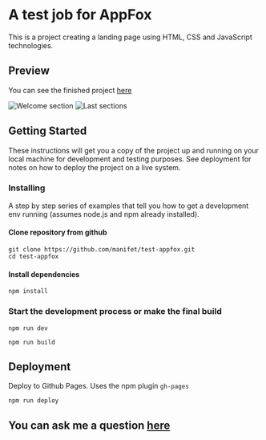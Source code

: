 # A test job for AppFox

This is a project creating a landing page using HTML, CSS and JavaScript technologies.

## Preview
You can see the finished project [here](https://manifet.github.io/test-appfox/)

![Welcome section](https://user-images.githubusercontent.com/61707913/220665463-d4e90048-bd94-4e4b-84b7-07bfd92759d0.png)
![Last sections](https://user-images.githubusercontent.com/61707913/220665322-c528b7d5-4925-40ba-bc08-9b1c16e5f1cf.png)

## Getting Started

These instructions will get you a copy of the project up and running on your local machine for development and testing purposes. See deployment for notes on how to deploy the project on a live system.

### Installing

A step by step series of examples that tell you how to get a development env running (assumes node.js and npm already installed).

#### Сlone repository from github

```
git clone https://github.com/manifet/test-appfox.git
cd test-appfox
```

#### Install dependencies

```
npm install
```
### Start the development process or make the final build 
```
npm run dev
```
```
npm run build
```

## Deployment

Deploy to Github Pages. Uses the npm plugin `gh-pages`

```
npm run deploy
```

## You can ask me a question [here](https://github.com/manifet/test-appfox/issues)


